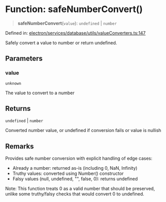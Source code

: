 # Function: safeNumberConvert()

> **safeNumberConvert**(`value`): `undefined` \| `number`

Defined in: [electron/services/database/utils/valueConverters.ts:147](https://github.com/Nick2bad4u/Uptime-Watcher/blob/3cce0c3b352c8390536ca3c7399ece50a05faf18/electron/services/database/utils/valueConverters.ts#L147)

Safely convert a value to number or return undefined.

## Parameters

### value

`unknown`

The value to convert to a number

## Returns

`undefined` \| `number`

Converted number value, or undefined if conversion fails or value is nullish

## Remarks

Provides safe number conversion with explicit handling of edge cases:
- Already a number: returned as-is (including 0, NaN, Infinity)
- Truthy values: converted using Number() constructor
- Falsy values (null, undefined, "", false, 0): returns undefined

Note: This function treats 0 as a valid number that should be preserved,
unlike some truthy/falsy checks that would convert 0 to undefined.
